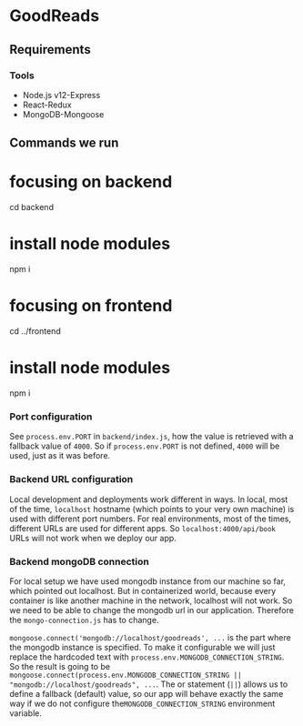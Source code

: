 # GoodReads

## Requirements

### Tools

- Node.js v12-Express
- React-Redux
- MongoDB-Mongoose

## Commands we run

#  focusing on backend
cd backend

# install node modules
npm i

#  focusing on frontend
cd ../frontend
# install node modules
npm i


### Port configuration
 See `process.env.PORT` in `backend/index.js`, how the value is retrieved with a fallback value of `4000`. So if `process.env.PORT` is not defined, `4000` will be used, just as it was before.

### Backend URL configuration

Local development and deployments work different in ways. In local, most of the time, `localhost` hostname (which points to your very own machine) is used with different port numbers. For real environments, most of the times, different URLs are used for different apps. So `localhost:4000/api/book` URLs will not work when we deploy our app.


### Backend mongoDB connection

For local setup we have used mongodb instance from our machine so far, which pointed out localhost. But in containerized world, because every container is like another machine in the network, localhost will not work. So we need to be able to change the mongodb url in our application. Therefore the `mongo-connection.js` has to change.

`mongoose.connect('mongodb://localhost/goodreads', ...` is the part where the mongodb instance is specified. To make it configurable we will just replace the hardcoded text with `process.env.MONGODB_CONNECTION_STRING`. So the result is going to be `mongoose.connect(process.env.MONGODB_CONNECTION_STRING || "mongodb://localhost/goodreads", ...`. The or statement (`||`) allows us to define a fallback (default) value, so our app will behave exactly the same way if we do not configure the`MONGODB_CONNECTION_STRING` environment variable.
